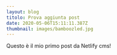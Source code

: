 ```yaml
---
layout: blog
titolo: Prova aggiunta post
date: 2020-05-06T15:11:11.387Z
thumbnail: images/bamboozled.jpg
---
```

Questo è il mio primo post da Netlify cms!